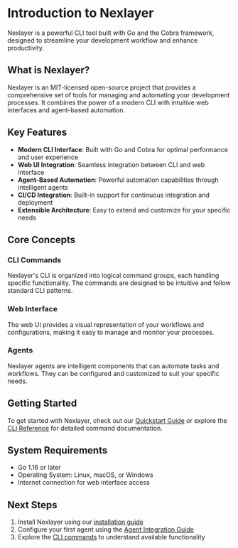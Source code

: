 # Introduction to Nexlayer

Nexlayer is a powerful CLI tool built with Go and the Cobra framework, designed to streamline your development workflow and enhance productivity.

## What is Nexlayer?

Nexlayer is an MIT-licensed open-source project that provides a comprehensive set of tools for managing and automating your development processes. It combines the power of a modern CLI with intuitive web interfaces and agent-based automation.

## Key Features

- **Modern CLI Interface**: Built with Go and Cobra for optimal performance and user experience
- **Web UI Integration**: Seamless integration between CLI and web interface
- **Agent-Based Automation**: Powerful automation capabilities through intelligent agents
- **CI/CD Integration**: Built-in support for continuous integration and deployment
- **Extensible Architecture**: Easy to extend and customize for your specific needs

## Core Concepts

### CLI Commands
Nexlayer's CLI is organized into logical command groups, each handling specific functionality. The commands are designed to be intuitive and follow standard CLI patterns.

### Web Interface
The web UI provides a visual representation of your workflows and configurations, making it easy to manage and monitor your processes.

### Agents
Nexlayer agents are intelligent components that can automate tasks and workflows. They can be configured and customized to suit your specific needs.

## Getting Started

To get started with Nexlayer, check out our [Quickstart Guide](../guides/quickstart.md) or explore the [CLI Reference](../guides/cli.md) for detailed command documentation.

## System Requirements

- Go 1.16 or later
- Operating System: Linux, macOS, or Windows
- Internet connection for web interface access

## Next Steps

1. Install Nexlayer using our [installation guide](../guides/quickstart.md#installation)
2. Configure your first agent using the [Agent Integration Guide](../guides/agent-integration.md)
3. Explore the [CLI commands](../guides/cli.md) to understand available functionality 